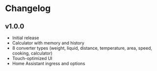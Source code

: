 # Changelog

## v1.0.0
- Initial release
- Calculator with memory and history
- 8 converter types (weight, liquid, distance, temperature, area, speed, cooking, calculator)
- Touch-optimized UI
- Home Assistant ingress and options
